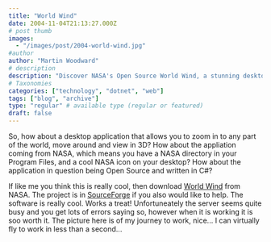 ```yaml
---
title: "World Wind"
date: 2004-11-04T21:13:27.000Z
# post thumb
images:
  - "/images/post/2004-world-wind.jpg"
#author
author: "Martin Woodward"
# description
description: "Discover NASA's Open Source World Wind, a stunning desktop app for exploring the globe in 3D—download and soar virtually today!"
# Taxonomies
categories: ["technology", "dotnet", "web"]
tags: ["blog", "archive"]
type: "regular" # available type (regular or featured)
draft: false
---
```

[](http://www.woodwardweb.com/moblog/world_wind.html)So, how about a desktop application that allows you to zoom in to any part of the world, move around and view in 3D?  How about the appliation coming from NASA, which means you have a NASA directory in your Program Files, and a cool NASA icon on your desktop?  How about the application in question being Open Source and written in C#?

If like me you think this is really cool, then download [World Wind](http://learn.arc.nasa.gov/worldwind/) from NASA.  The project is in [SourceForge](http://sourceforge.net/projects/nasa-exp/) if you also would like to help.  The software is really cool.  Works a treat!  Unfortuneately the server seems quite busy and you get lots of errors saying so, however when it is working it is soo worth it.  The picture here is of my journey to work, nice...  I can virtually fly to work in less than a second...